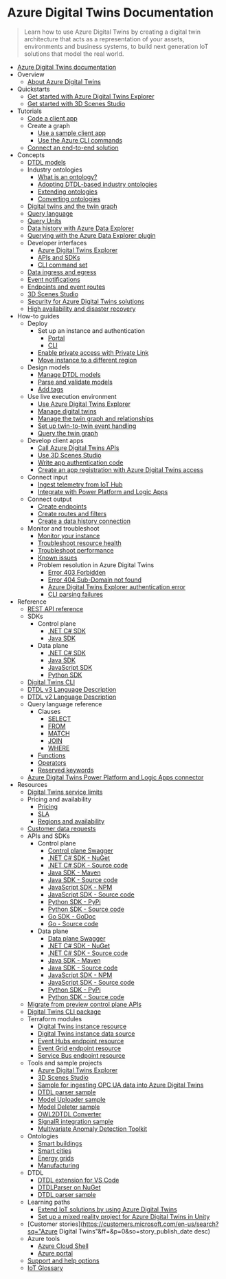 # Azure Digital Twins Documentation
> Learn how to use Azure Digital Twins by creating a digital twin architecture that acts as a representation of your assets, environments and business systems, to build next generation IoT solutions that model the real world.
  - [Azure Digital Twins documentation](https://learn.microsoft.com/en-us/azure/digital-twins/)
  - Overview
    - [About Azure Digital Twins](https://learn.microsoft.com/en-us/azure/digital-twins/overview)
  - Quickstarts
    - [Get started with Azure Digital Twins Explorer](https://learn.microsoft.com/en-us/azure/digital-twins/quickstart-azure-digital-twins-explorer)
    - [Get started with 3D Scenes Studio](https://learn.microsoft.com/en-us/azure/digital-twins/quickstart-3d-scenes-studio)
  - Tutorials
    - [Code a client app](https://learn.microsoft.com/en-us/azure/digital-twins/tutorial-code)
    - Create a graph
      - [Use a sample client app](https://learn.microsoft.com/en-us/azure/digital-twins/tutorial-command-line-app)
      - [Use the Azure CLI commands](https://learn.microsoft.com/en-us/azure/digital-twins/tutorial-command-line-cli)
    - [Connect an end-to-end solution](https://learn.microsoft.com/en-us/azure/digital-twins/tutorial-end-to-end)
  - Concepts
    - [DTDL models](https://learn.microsoft.com/en-us/azure/digital-twins/concepts-models)
    - Industry ontologies
      - [What is an ontology?](https://learn.microsoft.com/en-us/azure/digital-twins/concepts-ontologies)
      - [Adopting DTDL-based industry ontologies](https://learn.microsoft.com/en-us/azure/digital-twins/concepts-ontologies-adopt)
      - [Extending ontologies](https://learn.microsoft.com/en-us/azure/digital-twins/concepts-ontologies-extend)
      - [Converting ontologies](https://learn.microsoft.com/en-us/azure/digital-twins/concepts-ontologies-convert)
    - [Digital twins and the twin graph](https://learn.microsoft.com/en-us/azure/digital-twins/concepts-twins-graph)
    - [Query language](https://learn.microsoft.com/en-us/azure/digital-twins/concepts-query-language)
    - [Query Units](https://learn.microsoft.com/en-us/azure/digital-twins/concepts-query-units)
    - [Data history with Azure Data Explorer](https://learn.microsoft.com/en-us/azure/digital-twins/concepts-data-history)
    - [Querying with the Azure Data Explorer plugin](https://learn.microsoft.com/en-us/azure/digital-twins/concepts-data-explorer-plugin)
    - Developer interfaces
      - [Azure Digital Twins Explorer](https://learn.microsoft.com/en-us/azure/digital-twins/concepts-azure-digital-twins-explorer)
      - [APIs and SDKs](https://learn.microsoft.com/en-us/azure/digital-twins/concepts-apis-sdks)
      - [CLI command set](https://learn.microsoft.com/en-us/azure/digital-twins/concepts-cli)
    - [Data ingress and egress](https://learn.microsoft.com/en-us/azure/digital-twins/concepts-data-ingress-egress)
    - [Event notifications](https://learn.microsoft.com/en-us/azure/digital-twins/concepts-event-notifications)
    - [Endpoints and event routes](https://learn.microsoft.com/en-us/azure/digital-twins/concepts-route-events)
    - [3D Scenes Studio](https://learn.microsoft.com/en-us/azure/digital-twins/concepts-3d-scenes-studio)
    - [Security for Azure Digital Twins solutions](https://learn.microsoft.com/en-us/azure/digital-twins/concepts-security)
    - [High availability and disaster recovery](https://learn.microsoft.com/en-us/azure/digital-twins/concepts-high-availability-disaster-recovery)
  - How-to guides
    - Deploy
      - Set up an instance and authentication
        - [Portal](https://learn.microsoft.com/en-us/azure/digital-twins/how-to-set-up-instance-portal)
        - [CLI](https://learn.microsoft.com/en-us/azure/digital-twins/how-to-set-up-instance-cli)
      - [Enable private access with Private Link](https://learn.microsoft.com/en-us/azure/digital-twins/how-to-enable-private-link)
      - [Move instance to a different region](https://learn.microsoft.com/en-us/azure/digital-twins/how-to-move-regions)
    - Design models
      - [Manage DTDL models](https://learn.microsoft.com/en-us/azure/digital-twins/how-to-manage-model)
      - [Parse and validate models](https://learn.microsoft.com/en-us/azure/digital-twins/how-to-parse-models)
      - [Add tags](https://learn.microsoft.com/en-us/azure/digital-twins/how-to-use-tags)
    - Use live execution environment
      - [Use Azure Digital Twins Explorer](https://learn.microsoft.com/en-us/azure/digital-twins/how-to-use-azure-digital-twins-explorer)
      - [Manage digital twins](https://learn.microsoft.com/en-us/azure/digital-twins/how-to-manage-twin)
      - [Manage the twin graph and relationships](https://learn.microsoft.com/en-us/azure/digital-twins/how-to-manage-graph)
      - [Set up twin-to-twin event handling](https://learn.microsoft.com/en-us/azure/digital-twins/how-to-send-twin-to-twin-events)
      - [Query the twin graph](https://learn.microsoft.com/en-us/azure/digital-twins/how-to-query-graph)
    - Develop client apps
      - [Call Azure Digital Twins APIs](https://learn.microsoft.com/en-us/azure/digital-twins/how-to-use-apis)
      - [Use 3D Scenes Studio](https://learn.microsoft.com/en-us/azure/digital-twins/how-to-use-3d-scenes-studio)
      - [Write app authentication code](https://learn.microsoft.com/en-us/azure/digital-twins/how-to-authenticate-client)
      - [Create an app registration with Azure Digital Twins access](https://learn.microsoft.com/en-us/azure/digital-twins/how-to-create-app-registration)
    - Connect input
      - [Ingest telemetry from IoT Hub](https://learn.microsoft.com/en-us/azure/digital-twins/how-to-ingest-iot-hub-data)
      - [Integrate with Power Platform and Logic Apps](https://learn.microsoft.com/en-us/azure/digital-twins/how-to-use-power-platform-logic-apps-connector)
    - Connect output
      - [Create endpoints](https://learn.microsoft.com/en-us/azure/digital-twins/how-to-create-endpoints)
      - [Create routes and filters](https://learn.microsoft.com/en-us/azure/digital-twins/how-to-create-routes)
      - [Create a data history connection](https://learn.microsoft.com/en-us/azure/digital-twins/how-to-create-data-history-connection)
    - Monitor and troubleshoot
      - [Monitor your instance](https://learn.microsoft.com/en-us/azure/digital-twins/how-to-monitor)
      - [Troubleshoot resource health](https://learn.microsoft.com/en-us/azure/digital-twins/troubleshoot-resource-health)
      - [Troubleshoot performance](https://learn.microsoft.com/en-us/azure/digital-twins/troubleshoot-performance)
      - [Known issues](https://learn.microsoft.com/en-us/azure/digital-twins/troubleshoot-known-issues)
      - Problem resolution in Azure Digital Twins
        - [Error 403 Forbidden](https://learn.microsoft.com/en-us/azure/digital-twins/troubleshoot-error-403-digital-twins)
        - [Error 404 Sub-Domain not found](https://learn.microsoft.com/en-us/azure/digital-twins/troubleshoot-error-404-digital-twins)
        - [Azure Digital Twins Explorer authentication error](https://learn.microsoft.com/en-us/azure/digital-twins/troubleshoot-error-azure-digital-twins-explorer-authentication)
        - [CLI parsing failures](https://learn.microsoft.com/en-us/azure/digital-twins/troubleshoot-error-cli-parse)
  - Reference
    - [REST API reference](https://learn.microsoft.com/rest/api/azure-digitaltwins/)
    - SDKs
      - Control plane
        - [.NET C# SDK](https://learn.microsoft.com/dotnet/api/overview/azure/digitaltwins)
        - [Java SDK](https://learn.microsoft.com/java/api/com.azure.resourcemanager.digitaltwins)
      - Data plane
        - [.NET C# SDK](https://learn.microsoft.com/dotnet/api/overview/azure/digitaltwins.core-readme)
        - [Java SDK](https://learn.microsoft.com/java/api/overview/azure/digital-twins)
        - [JavaScript SDK](https://learn.microsoft.com/javascript/api/@azure/digital-twins-core/?view=azure-node-latest&preserve-view=true)
        - [Python SDK](https://learn.microsoft.com/python/api/azure-digitaltwins-core/azure.digitaltwins.core?view=azure-python&preserve-view=true)
    - [Digital Twins CLI](https://learn.microsoft.com/cli/azure/dt)
    - [DTDL v3 Language Description](https://github.com/Azure/opendigitaltwins-dtdl/blob/master/DTDL/v3/DTDL.v3)
    - [DTDL v2 Language Description](https://github.com/Azure/opendigitaltwins-dtdl/blob/master/DTDL/v2/DTDL.v2)
    - Query language reference
      - Clauses
        - [SELECT](https://learn.microsoft.com/en-us/azure/digital-twins/reference-query-clause-select)
        - [FROM](https://learn.microsoft.com/en-us/azure/digital-twins/reference-query-clause-from)
        - [MATCH](https://learn.microsoft.com/en-us/azure/digital-twins/reference-query-clause-match)
        - [JOIN](https://learn.microsoft.com/en-us/azure/digital-twins/reference-query-clause-join)
        - [WHERE](https://learn.microsoft.com/en-us/azure/digital-twins/reference-query-clause-where)
      - [Functions](https://learn.microsoft.com/en-us/azure/digital-twins/reference-query-functions)
      - [Operators](https://learn.microsoft.com/en-us/azure/digital-twins/reference-query-operators)
      - [Reserved keywords](https://learn.microsoft.com/en-us/azure/digital-twins/reference-query-reserved)
    - [Azure Digital Twins Power Platform and Logic Apps connector](https://learn.microsoft.com/connectors/azuredigitaltwins/)
  - Resources
    - [Digital Twins service limits](https://learn.microsoft.com/en-us/azure/digital-twins/reference-service-limits)
    - Pricing and availability
      - [Pricing](https://azure.microsoft.com/pricing/details/digital-twins)
      - [SLA](https://azure.microsoft.com/support/legal/sla/digital-twins)
      - [Regions and availability](https://azure.microsoft.com/global-infrastructure/services/?products=digital-twins)
    - [Customer data requests](https://learn.microsoft.com/en-us/azure/digital-twins/resources-customer-data-requests)
    - APIs and SDKs
      - Control plane
        - [Control plane Swagger](https://github.com/Azure/azure-rest-api-specs/tree/main/specification/digitaltwins/resource-manager/Microsoft.DigitalTwins/stable)
        - [.NET C# SDK - NuGet](https://www.nuget.org/packages/Azure.ResourceManager.DigitalTwins)
        - [.NET C# SDK - Source code](https://github.com/Azure/azure-sdk-for-net/tree/main/sdk/digitaltwins/Azure.ResourceManager.DigitalTwins)
        - [Java SDK - Maven](https://search.maven.org/search?q=a:azure-mgmt-digitaltwins)
        - [Java SDK - Source code](https://github.com/Azure/azure-sdk-for-java/tree/main/sdk/digitaltwins)
        - [JavaScript SDK - NPM](https://www.npmjs.com/package/@azure/arm-digitaltwins)
        - [JavaScript SDK - Source code](https://github.com/Azure/azure-sdk-for-js/tree/main/sdk/digitaltwins/arm-digitaltwins)
        - [Python SDK - PyPi](https://pypi.org/project/azure-mgmt-digitaltwins/)
        - [Python SDK - Source code](https://github.com/Azure/azure-sdk-for-python/tree/release/v3/sdk/digitaltwins/azure-mgmt-digitaltwins)
        - [Go SDK - GoDoc](https://pkg.go.dev/github.com/Azure/azure-sdk-for-go/services/digitaltwins/mgmt)
        - [Go - Source code](https://github.com/Azure/azure-sdk-for-go/tree/main/sdk/resourcemanager/digitaltwins)
      - Data plane
        - [Data plane Swagger](https://github.com/Azure/azure-rest-api-specs/tree/main/specification/digitaltwins/data-plane/Microsoft.DigitalTwins)
        - [.NET C# SDK - NuGet](https://www.nuget.org/packages/Azure.DigitalTwins.Core)
        - [.NET C# SDK - Source code](https://github.com/Azure/azure-sdk-for-net/tree/main/sdk/digitaltwins/Azure.DigitalTwins.Core)
        - [Java SDK - Maven](https://search.maven.org/artifact/com.azure/azure-digitaltwins-core/1.0.0/jar)
        - [Java SDK - Source code](https://github.com/Azure/azure-sdk-for-java/tree/main/sdk/digitaltwins/azure-digitaltwins-core)
        - [JavaScript SDK - NPM](https://www.npmjs.com/package/@azure/digital-twins-core)
        - [JavaScript SDK - Source code](https://github.com/Azure/azure-sdk-for-js/tree/main/sdk/digitaltwins/digital-twins-core)
        - [Python SDK - PyPi](https://pypi.org/project/azure-digitaltwins-core/)
        - [Python SDK - Source code](https://github.com/Azure/azure-sdk-for-python/tree/main/sdk/digitaltwins/azure-digitaltwins-core)
    - [Migrate from preview control plane APIs](https://learn.microsoft.com/en-us/azure/digital-twins/resources-migrate-from-preview-apis)
    - [Digital Twins CLI package](https://github.com/Azure/azure-iot-cli-extension/releases)
    - Terraform modules
      - [Digital Twins instance resource](https://registry.terraform.io/providers/hashicorp/azurerm/latest/docs/resources/digital_twins_instance)
      - [Digital Twins instance data source](https://registry.terraform.io/providers/hashicorp/azurerm/latest/docs/data-sources/digital_twins_instance)
      - [Event Hubs endpoint resource](https://registry.terraform.io/providers/hashicorp/azurerm/latest/docs/resources/digital_twins_endpoint_eventhub)
      - [Event Grid endpoint resource](https://registry.terraform.io/providers/hashicorp/azurerm/latest/docs/resources/digital_twins_endpoint_eventgrid)
      - [Service Bus endpoint resource](https://registry.terraform.io/providers/hashicorp/azurerm/latest/docs/resources/digital_twins_endpoint_servicebus)
    - Tools and sample projects
      - [Azure Digital Twins Explorer](https://explorer.digitaltwins.azure.net/)
      - [3D Scenes Studio](https://explorer.digitaltwins.azure.net/3dscenes)
      - [Sample for ingesting OPC UA data into Azure Digital Twins](https://github.com/digitaltwinconsortium/ManufacturingOntologies)
      - [DTDL parser sample](https://github.com/digitaltwinconsortium/DTDLParser/tree/main/samples/DTDLParserResolveSample)
      - [Model Uploader sample](https://github.com/Azure/opendigitaltwins-tools/tree/main/ADTTools/UploadModels)
      - [Model Deleter sample](https://github.com/Azure/opendigitaltwins-tools/tree/main/ADTTools/DeleteModels)
      - [OWL2DTDL Converter](https://github.com/Azure/opendigitaltwins-tools/tree/main/OWL2DTDL)
      - [SignalR integration sample](https://learn.microsoft.com/samples/azure-samples/digitaltwins-signalr-webapp-sample/digital-twins-samples/)
      - [Multivariate Anomaly Detection Toolkit](https://learn.microsoft.com/samples/azure-samples/digital-twins-mvad-integration/adt-mvad-integration/)
    - Ontologies
      - [Smart buildings](https://github.com/Azure/opendigitaltwins-building)
      - [Smart cities](https://github.com/Azure/opendigitaltwins-smartcities)
      - [Energy grids](https://github.com/Azure/opendigitaltwins-energygrid/)
      - [Manufacturing](https://github.com/digitaltwinconsortium/ManufacturingOntologies)
    - DTDL
      - [DTDL extension for VS Code](https://marketplace.visualstudio.com/items?itemName=vsciot-vscode.vscode-dtdl)
      - [DTDLParser on NuGet](https://www.nuget.org/packages/DTDLParser)
      - [DTDL parser sample](https://github.com/digitaltwinconsortium/DTDLParser/tree/main/samples/DTDLParserResolveSample)
    - Learning paths
      - [Extend IoT solutions by using Azure Digital Twins](https://learn.microsoft.com/training/paths/extend-iot-solutions-by-using-azure-digital-twins/)
      - [Set up a mixed reality project for Azure Digital Twins in Unity](https://learn.microsoft.com/training/modules/set-up-mixed-reality-azure-digital-twins-unity/)
    - [Customer stories](https://customers.microsoft.com/en-us/search?sq="Azure Digital Twins"&ff=&p=0&so=story_publish_date desc)
    - Azure tools
      - [Azure Cloud Shell](https://shell.azure.com/)
      - [Azure portal](https://portal.azure.com/)
    - [Support and help options](https://learn.microsoft.com/en-us/azure/iot/iot-support-help?toc=/azure/digital-twins/toc.json&bc=/azure/digital-twins/breadcrumb/toc.json)
    - [IoT Glossary](https://learn.microsoft.com/en-us/azure/iot/iot-glossary?toc=/azure/digital-twins/toc.json&bc=/azure/digital-twins/breadcrumb/toc.json)
